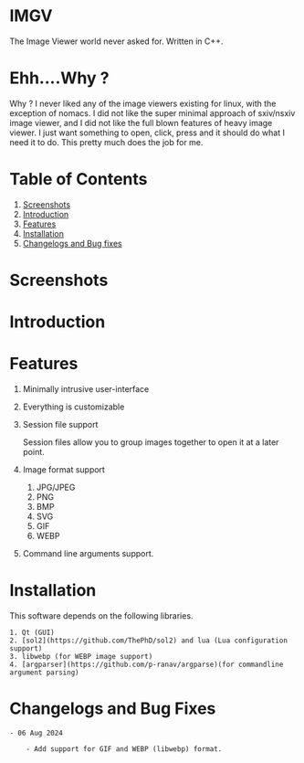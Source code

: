 # IMGV

The Image Viewer world never asked for. Written in C++.

# Ehh....Why ?

Why ? I never liked any of the image viewers existing for linux, with the exception of nomacs. I did not like the super minimal approach of sxiv/nsxiv image viewer, and I did not like the full blown features of heavy image viewer. I just want something to open, click, press and it should do what I need it to do. This pretty much does the job for me.

# Table of Contents

1. [Screenshots](#screenshots)
2. [Introduction](#introduction)
3. [Features](#features)
4. [Installation](#installation)
4. [Changelogs and Bug fixes](#changelogs)


<a name="screenshots" />

# Screenshots


<a name="introduction" />

# Introduction

<a name="features" />

# Features

1. Minimally intrusive user-interface
2. Everything is customizable
3. Session file support

    Session files allow you to group images together to open it at a later point.

4. Image format support
    1. JPG/JPEG
    2. PNG
    3. BMP
    4. SVG
    5. GIF
    6. WEBP

5. Command line arguments support.

<a name="installation" />

# Installation

This software depends on the following libraries.

    1. Qt (GUI)
    2. [sol2](https://github.com/ThePhD/sol2) and lua (Lua configuration support)
    3. libwebp (for WEBP image support)
    4. [argparser](https://github.com/p-ranav/argparse)(for commandline argument parsing)

<a name="changelog" />

# Changelogs and Bug Fixes

    - 06 Aug 2024

        - Add support for GIF and WEBP (libwebp) format.

